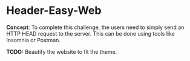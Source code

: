 # Header-Easy-Web

**Concept**: To complete this challenge, the users need to simply send an HTTP HEAD request to the server. This can be done using tools like Insomnia or Postman.  

**TODO:** Beautify the website to fit the theme. 
